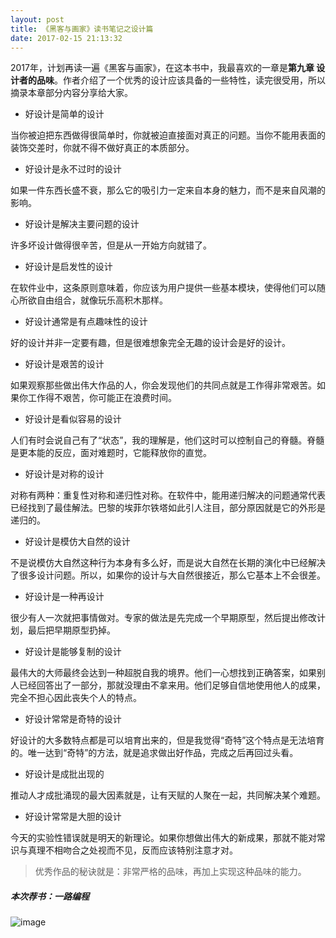 ```yaml
---
layout: post
title: 《黑客与画家》读书笔记之设计篇
date: 2017-02-15 21:13:32
---
```


2017年，计划再读一遍《黑客与画家》，在这本书中，我最喜欢的一章是**第九章 设计者的品味**。作者介绍了一个优秀的设计应该具备的一些特性，读完很受用，所以摘录本章部分内容分享给大家。

- 好设计是简单的设计

当你被迫把东西做得很简单时，你就被迫直接面对真正的问题。当你不能用表面的装饰交差时，你就不得不做好真正的本质部分。

- 好设计是永不过时的设计

如果一件东西长盛不衰，那么它的吸引力一定来自本身的魅力，而不是来自风潮的影响。

- 好设计是解决主要问题的设计

许多坏设计做得很辛苦，但是从一开始方向就错了。

- 好设计是启发性的设计

在软件业中，这条原则意味着，你应该为用户提供一些基本模块，使得他们可以随心所欲自由组合，就像玩乐高积木那样。

- 好设计通常是有点趣味性的设计

好的设计并非一定要有趣，但是很难想象完全无趣的设计会是好的设计。

- 好设计是艰苦的设计

如果观察那些做出伟大作品的人，你会发现他们的共同点就是工作得非常艰苦。如果你工作得不艰苦，你可能正在浪费时间。

- 好设计是看似容易的设计

人们有时会说自己有了“状态”，我的理解是，他们这时可以控制自己的脊髓。脊髓是更本能的反应，面对难题时，它能释放你的直觉。

- 好设计是对称的设计

对称有两种：重复性对称和递归性对称。在软件中，能用递归解决的问题通常代表已经找到了最佳解法。巴黎的埃菲尔铁塔如此引人注目，部分原因就是它的外形是递归的。

- 好设计是模仿大自然的设计

不是说模仿大自然这种行为本身有多么好，而是说大自然在长期的演化中已经解决了很多设计问题。所以，如果你的设计与大自然很接近，那么它基本上不会很差。

- 好设计是一种再设计

很少有人一次就把事情做对。专家的做法是先完成一个早期原型，然后提出修改计划，最后把早期原型扔掉。

- 好设计是能够复制的设计

最伟大的大师最终会达到一种超脱自我的境界。他们一心想找到正确答案，如果别人已经回答出了一部分，那就没理由不拿来用。他们足够自信地使用他人的成果，完全不担心因此丧失个人的特点。

- 好设计常常是奇特的设计

好设计的大多数特点都是可以培育出来的，但是我觉得“奇特”这个特点是无法培育的。唯一达到“奇特”的方法，就是追求做出好作品，完成之后再回过头看。


- 好设计是成批出现的

推动人才成批涌现的最大因素就是，让有天赋的人聚在一起，共同解决某个难题。

- 好设计常常是大胆的设计

今天的实验性错误就是明天的新理论。如果你想做出伟大的新成果，那就不能对常识与真理不相吻合之处视而不见，反而应该特别注意才对。

>优秀作品的秘诀就是：非常严格的品味，再加上实现这种品味的能力。

##### 本次荐书：一路编程

![image](https://img10.360buyimg.com/n1/s200x200_jfs/t3457/287/2410891900/499090/6c16e5b9/585417c0Na79b28a1.jpg)

